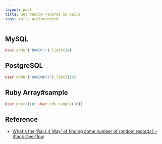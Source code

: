```yaml
---
layout: post
title: Get random records in Rails
tags: rails activerecord
---
```


## MySQL

```rb
User.order("RAND()").limit(10)
```

## PostgreSQL

```rb
User.order("RANDOM()").limit(10)
```

## Ruby Array#sample

```rb
User.where(id: User.ids.sample(10))
```

## Reference

- [What's the 'Rails 4 Way' of finding some number of random records? - Stack Overflow](https://stackoverflow.com/questions/17372886/whats-the-rails-4-way-of-finding-some-number-of-random-records)
